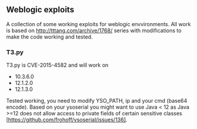 ## Weblogic exploits

A collection of some working exploits for weblogic envvironments. 
All work is based on http://tttang.com/archive/1768/ series with modifications to make the code working and tested. 

### T3.py
T3.py is CVE-2015-4582 and will work on 

* 10.3.6.0
* 12.1.2.0
* 12.1.3.0

Tested working, you need to modify YSO_PATH, ip and your cmd (base64 encode). Based on your ysoserial you might want to use Java < 12 as Java >=12 does not allow access to private fields of certain sensitive classes [https://github.com/frohoff/ysoserial/issues/136]. 
